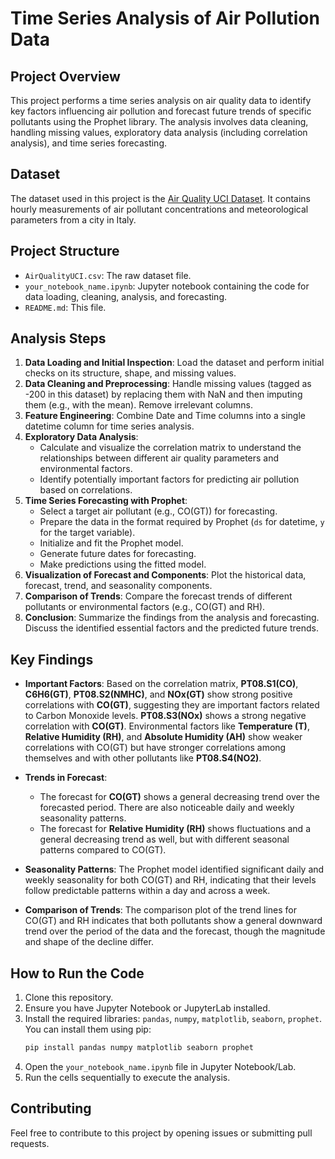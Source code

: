 # Time Series Analysis of Air Pollution Data

## Project Overview

This project performs a time series analysis on air quality data to identify key factors influencing air pollution and forecast future trends of specific pollutants using the Prophet library. The analysis involves data cleaning, handling missing values, exploratory data analysis (including correlation analysis), and time series forecasting.

## Dataset

The dataset used in this project is the [Air Quality UCI Dataset](https://archive.ics.uci.edu/ml/datasets/Air+Quality). It contains hourly measurements of air pollutant concentrations and meteorological parameters from a city in Italy.

## Project Structure

-   `AirQualityUCI.csv`: The raw dataset file.
-   `your_notebook_name.ipynb`: Jupyter notebook containing the code for data loading, cleaning, analysis, and forecasting.
-   `README.md`: This file.

## Analysis Steps

1.  **Data Loading and Initial Inspection**: Load the dataset and perform initial checks on its structure, shape, and missing values.
2.  **Data Cleaning and Preprocessing**: Handle missing values (tagged as -200 in this dataset) by replacing them with NaN and then imputing them (e.g., with the mean). Remove irrelevant columns.
3.  **Feature Engineering**: Combine Date and Time columns into a single datetime column for time series analysis.
4.  **Exploratory Data Analysis**:
    -   Calculate and visualize the correlation matrix to understand the relationships between different air quality parameters and environmental factors.
    -   Identify potentially important factors for predicting air pollution based on correlations.
5.  **Time Series Forecasting with Prophet**:
    -   Select a target air pollutant (e.g., CO(GT)) for forecasting.
    -   Prepare the data in the format required by Prophet (`ds` for datetime, `y` for the target variable).
    -   Initialize and fit the Prophet model.
    -   Generate future dates for forecasting.
    -   Make predictions using the fitted model.
6.  **Visualization of Forecast and Components**: Plot the historical data, forecast, trend, and seasonality components.
7.  **Comparison of Trends**: Compare the forecast trends of different pollutants or environmental factors (e.g., CO(GT) and RH).
8.  **Conclusion**: Summarize the findings from the analysis and forecasting. Discuss the identified essential factors and the predicted future trends.

## Key Findings

-   **Important Factors**: Based on the correlation matrix, **PT08.S1(CO)**, **C6H6(GT)**, **PT08.S2(NMHC)**, and **NOx(GT)** show strong positive correlations with **CO(GT)**, suggesting they are important factors related to Carbon Monoxide levels. **PT08.S3(NOx)** shows a strong negative correlation with **CO(GT)**. Environmental factors like **Temperature (T)**, **Relative Humidity (RH)**, and **Absolute Humidity (AH)** show weaker correlations with CO(GT) but have stronger correlations among themselves and with other pollutants like **PT08.S4(NO2)**.

-   **Trends in Forecast**:
    -   The forecast for **CO(GT)** shows a general decreasing trend over the forecasted period. There are also noticeable daily and weekly seasonality patterns.
    -   The forecast for **Relative Humidity (RH)** shows fluctuations and a general decreasing trend as well, but with different seasonal patterns compared to CO(GT).

-   **Seasonality Patterns**: The Prophet model identified significant daily and weekly seasonality for both CO(GT) and RH, indicating that their levels follow predictable patterns within a day and across a week.

-   **Comparison of Trends**: The comparison plot of the trend lines for CO(GT) and RH indicates that both pollutants show a general downward trend over the period of the data and the forecast, though the magnitude and shape of the decline differ.


## How to Run the Code

1.  Clone this repository.
2.  Ensure you have Jupyter Notebook or JupyterLab installed.
3.  Install the required libraries: `pandas`, `numpy`, `matplotlib`, `seaborn`, `prophet`. You can install them using pip:
    ```bash
    pip install pandas numpy matplotlib seaborn prophet
    ```
4.  Open the `your_notebook_name.ipynb` file in Jupyter Notebook/Lab.
5.  Run the cells sequentially to execute the analysis.

## Contributing

Feel free to contribute to this project by opening issues or submitting pull requests.
